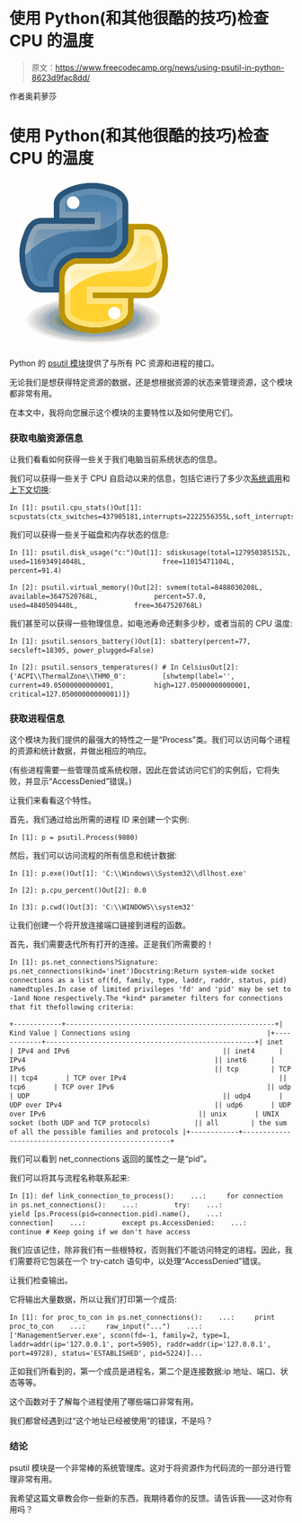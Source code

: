 # 使用 Python(和其他很酷的技巧)检查 CPU 的温度

> 原文：<https://www.freecodecamp.org/news/using-psutil-in-python-8623d9fac8dd/>

作者奥莉萝莎

# 使用 Python(和其他很酷的技巧)检查 CPU 的温度

![rEV20g78X3XQH2m7m4rtBX5VkdwfzhnvUXg9](img/38e8aa71cfdbcecf83899c8482295332.png)

Python 的 [psutil 模块](https://psutil.readthedocs.io/en/latest/)提供了与所有 PC 资源和进程的接口。

无论我们是想获得特定资源的数据，还是想根据资源的状态来管理资源，这个模块都非常有用。

在本文中，我将向您展示这个模块的主要特性以及如何使用它们。

### **获取电脑资源信息**

让我们看看如何获得一些关于我们电脑当前系统状态的信息。

我们可以获得一些关于 CPU 自启动以来的信息，包括它进行了多少次[系统调用](https://www.geeksforgeeks.org/operating-system-introduction-system-call/)和[上下文切换](http://www.linfo.org/context_switch.html):

```
In [1]: psutil.cpu_stats()Out[1]: scpustats(ctx_switches=437905181,interrupts=2222556355L,soft_interrupts=0,syscalls=109468308)
```

我们可以获得一些关于磁盘和内存状态的信息:

```
In [1]: psutil.disk_usage("c:")Out[1]: sdiskusage(total=127950385152L,                   used=116934914048L,                   free=11015471104L,                   percent=91.4)
```

```
In [2]: psutil.virtual_memory()Out[2]: svmem(total=8488030208L,              available=3647520768L,              percent=57.0,              used=4840509440L,              free=3647520768L)
```

我们甚至可以获得一些物理信息，如电池寿命还剩多少秒，或者当前的 CPU 温度:

```
In [1]: psutil.sensors_battery()Out[1]: sbattery(percent=77, secsleft=18305, power_plugged=False)
```

```
In [2]: psutil.sensors_temperatures() # In CelsiusOut[2]: {'ACPI\\ThermalZone\\THM0_0':         [shwtemp(label='',          current=49.05000000000001,          high=127.05000000000001,          critical=127.05000000000001)]}
```

### **获取进程信息**

这个模块为我们提供的最强大的特性之一是“Process”类。我们可以访问每个进程的资源和统计数据，并做出相应的响应。

(有些进程需要一些管理员或系统权限，因此在尝试访问它们的实例后，它将失败，并显示“AccessDenied”错误。)

让我们来看看这个特性。

首先，我们通过给出所需的进程 ID 来创建一个实例:

```
In [1]: p = psutil.Process(9800)
```

然后，我们可以访问流程的所有信息和统计数据:

```
In [1]: p.exe()Out[1]: 'C:\\Windows\\System32\\dllhost.exe'
```

```
In [2]: p.cpu_percent()Out[2]: 0.0
```

```
In [3]: p.cwd()Out[3]: 'C:\\WINDOWS\\system32'
```

让我们创建一个将开放连接端口链接到进程的函数。

首先，我们需要迭代所有打开的连接。正是我们所需要的！

```
In [1]: ps.net_connections?Signature: ps.net_connections(kind='inet')Docstring:Return system-wide socket connections as a list of(fd, family, type, laddr, raddr, status, pid) namedtuples.In case of limited privileges 'fd' and 'pid' may be set to -1and None respectively.The *kind* parameter filters for connections that fit thefollowing criteria:
```

```
+------------+----------------------------------------------------+| Kind Value | Connections using                                  |+------------+----------------------------------------------------+| inet       | IPv4 and IPv6                                      || inet4      | IPv4                                               || inet6      | IPv6                                               || tcp        | TCP                                                || tcp4       | TCP over IPv4                                      || tcp6       | TCP over IPv6                                      || udp        | UDP                                                || udp4       | UDP over IPv4                                      || udp6       | UDP over IPv6                                      || unix       | UNIX socket (both UDP and TCP protocols)           || all        | the sum of all the possible families and protocols |+------------+----------------------------------------------------+
```

我们可以看到 net_connections 返回的属性之一是“pid”。

我们可以将其与流程名称联系起来:

```
In [1]: def link_connection_to_process():    ...:     for connection in ps.net_connections():    ...:         try:    ...:             yield [ps.Process(pid=connection.pid).name(),    ...:                   connection]    ...:         except ps.AccessDenied:    ...:             continue # Keep going if we don't have access
```

我们应该记住，除非我们有一些根特权，否则我们不能访问特定的进程。因此，我们需要将它包装在一个 try-catch 语句中，以处理“AccessDenied”错误。

让我们检查输出。

它将输出大量数据，所以让我们打印第一个成员:

```
In [1]: for proc_to_con in ps.net_connections():    ...:     print proc_to_con    ...:     raw_input("...")    ...:['ManagementServer.exe', sconn(fd=-1, family=2, type=1, laddr=addr(ip='127.0.0.1', port=5905), raddr=addr(ip='127.0.0.1', port=49728), status='ESTABLISHED', pid=5224)]...
```

正如我们所看到的，第一个成员是进程名，第二个是连接数据:ip 地址、端口、状态等等。

这个函数对于了解每个进程使用了哪些端口非常有用。

我们都曾经遇到过“这个地址已经被使用”的错误，不是吗？

### 结论

psutil 模块是一个非常棒的系统管理库。这对于将资源作为代码流的一部分进行管理非常有用。

我希望这篇文章教会你一些新的东西，我期待着你的反馈。请告诉我——这对你有用吗？